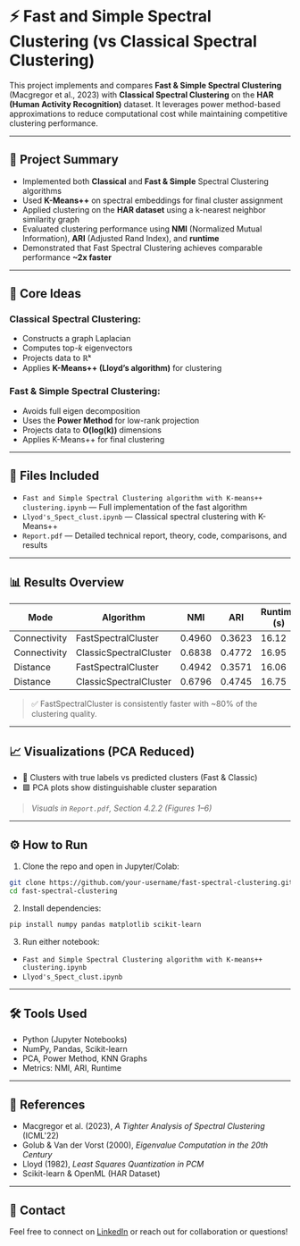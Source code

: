 # ⚡ Fast and Simple Spectral Clustering (vs Classical Spectral Clustering)

This project implements and compares **Fast & Simple Spectral Clustering** (Macgregor et al., 2023) with **Classical Spectral Clustering** on the **HAR (Human Activity Recognition)** dataset. It leverages power method-based approximations to reduce computational cost while maintaining competitive clustering performance.

---

## 🚀 Project Summary

- Implemented both **Classical** and **Fast & Simple** Spectral Clustering algorithms
- Used **K-Means++** on spectral embeddings for final cluster assignment
- Applied clustering on the **HAR dataset** using a k-nearest neighbor similarity graph
- Evaluated clustering performance using **NMI** (Normalized Mutual Information), **ARI** (Adjusted Rand Index), and **runtime**
- Demonstrated that Fast Spectral Clustering achieves comparable performance **~2x faster**

---

## 🧠 Core Ideas

### Classical Spectral Clustering:
- Constructs a graph Laplacian
- Computes top-*k* eigenvectors
- Projects data to ℝᵏ
- Applies **K-Means++ (Lloyd’s algorithm)** for clustering

### Fast & Simple Spectral Clustering:
- Avoids full eigen decomposition
- Uses the **Power Method** for low-rank projection
- Projects data to **O(log(k))** dimensions
- Applies K-Means++ for final clustering

---

## 📂 Files Included

- `Fast and Simple Spectral Clustering algorithm with K-means++ clustering.ipynb` — Full implementation of the fast algorithm
- `Llyod's_Spect_clust.ipynb` — Classical spectral clustering with K-Means++
- `Report.pdf` — Detailed technical report, theory, code, comparisons, and results

---

## 📊 Results Overview

| Mode       | Algorithm               | NMI    | ARI    | Runtime (s) |
|------------|--------------------------|--------|--------|--------------|
| Connectivity | FastSpectralCluster      | 0.4960 | 0.3623 | 16.12        |
| Connectivity | ClassicSpectralCluster   | 0.6838 | 0.4772 | 16.95        |
| Distance     | FastSpectralCluster      | 0.4942 | 0.3571 | 16.06        |
| Distance     | ClassicSpectralCluster   | 0.6796 | 0.4745 | 16.75        |

> ✅ FastSpectralCluster is consistently faster with ~80% of the clustering quality.

---

## 📈 Visualizations (PCA Reduced)

- 📌 Clusters with true labels vs predicted clusters (Fast & Classic)
- 🟪 PCA plots show distinguishable cluster separation

> *Visuals in `Report.pdf`, Section 4.2.2 (Figures 1–6)*

---

## ⚙️ How to Run

1. Clone the repo and open in Jupyter/Colab:
```bash
git clone https://github.com/your-username/fast-spectral-clustering.git
cd fast-spectral-clustering
```

2. Install dependencies:
```bash
pip install numpy pandas matplotlib scikit-learn
```

3. Run either notebook:
- `Fast and Simple Spectral Clustering algorithm with K-means++ clustering.ipynb`
- `Llyod's_Spect_clust.ipynb`

---

## 🛠 Tools Used

- Python (Jupyter Notebooks)
- NumPy, Pandas, Scikit-learn
- PCA, Power Method, KNN Graphs
- Metrics: NMI, ARI, Runtime

---

## 📘 References

- Macgregor et al. (2023), *A Tighter Analysis of Spectral Clustering* (ICML'22)  
- Golub & Van der Vorst (2000), *Eigenvalue Computation in the 20th Century*  
- Lloyd (1982), *Least Squares Quantization in PCM*  
- Scikit-learn & OpenML (HAR Dataset)

---

## 📩 Contact

Feel free to connect on [LinkedIn](https://www.linkedin.com/in/prannoy-k/) or reach out for collaboration or questions!
